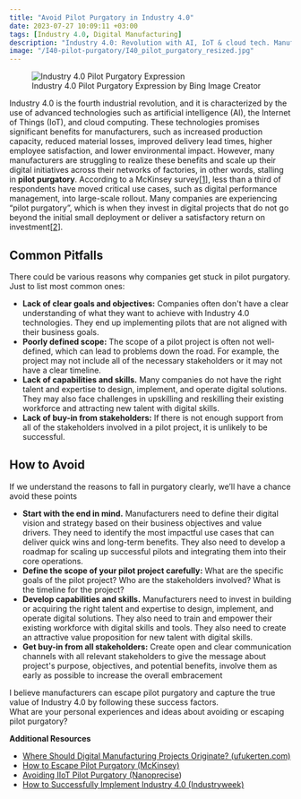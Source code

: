 ```yaml
---
title: "Avoid Pilot Purgatory in Industry 4.0"
date: 2023-07-27 10:09:11 +03:00
tags: [Industry 4.0, Digital Manufacturing]
description: "Industry 4.0: Revolution with AI, IoT & cloud tech. Manufacturers face 'pilot purgatory' struggle in scaling digital initiatives."
image: "/I40-pilot-purgatory/I40_pilot_purgatory_resized.jpg"
---
```


<figure>
<img src="/I40-pilot-purgatory/I40_pilot_purgatory_resized.jpg" alt="Industry 4.0 Pilot Purgatory Expression">
<figcaption>Industry 4.0 Pilot Purgatory Expression by Bing Image Creator</figcaption>
</figure>

Industry 4.0 is the fourth industrial revolution, and it is characterized by the use of advanced technologies such as artificial intelligence (AI), the Internet of Things (IoT), and cloud computing. These technologies promises significant benefits for manufacturers, such as increased production capacity, reduced material losses, improved delivery lead times, higher employee satisfaction, and lower environmental impact.
However, many manufacturers are struggling to realize these benefits and scale up their digital initiatives across their networks of factories, in other words, stalling in **pilot purgatory**. According to a McKinsey survey[[1](https://www.mckinsey.com/capabilities/operations/our-insights/how-digital-manufacturing-can-escape-pilot-purgatory)], less than a third of respondents have moved critical use cases, such as digital performance management, into large-scale rollout. Many companies are experiencing “pilot purgatory”, which is when they invest in digital projects that do not go beyond the initial small deployment or deliver a satisfactory return on investment[[2](https://www.mckinsey.com/capabilities/operations/our-insights/capturing-the-true-value-of-industry-four-point-zero)].

## Common Pitfalls  
There could be various reasons why companies get stuck in pilot purgatory. Just to list most common ones:  
- **Lack of clear goals and objectives:** Companies often don't have a clear understanding of what they want to achieve with Industry 4.0 technologies. They end up implementing pilots that are not aligned with their business goals.
- **Poorly defined scope:** The scope of a pilot project is often not well-defined, which can lead to problems down the road. For example, the project may not include all of the necessary stakeholders or it may not have a clear timeline.
- **Lack of capabilities and skills.** Many companies do not have the right talent and expertise to design, implement, and operate digital solutions. They may also face challenges in upskilling and reskilling their existing workforce and attracting new talent with digital skills.
- **Lack of buy-in from stakeholders:** If there is not enough support from all of the stakeholders involved in a pilot project, it is unlikely to be successful.

## How to Avoid  
If we understand the reasons to fall in purgatory clearly, we’ll have a chance avoid these points  
- **Start with the end in mind.** Manufacturers need to define their digital vision and strategy based on their business objectives and value drivers. They need to identify the most impactful use cases that can deliver quick wins and long-term benefits. They also need to develop a roadmap for scaling up successful pilots and integrating them into their core operations.
- **Define the scope of your pilot project carefully:** What are the specific goals of the pilot project? Who are the stakeholders involved? What is the timeline for the project?
- **Develop capabilities and skills.** Manufacturers need to invest in building or acquiring the right talent and expertise to design, implement, and operate digital solutions. They also need to train and empower their existing workforce with digital skills and tools. They also need to create an attractive value proposition for new talent with digital skills.
- **Get buy-in from all stakeholders:** Create open and clear communication channels with all relevant stakeholders to give the message about project's purpose, objectives, and potential benefits, involve them as early as possible to increase the overall embracement

I believe manufacturers can escape pilot purgatory and capture the true value of Industry 4.0 by following these success factors.  
What are your personal experiences and ideas about avoiding or escaping pilot purgatory?  

**Additional Resources**  
- [Where Should Digital Manufacturing Projects Originate? (ufukerten.com)](https://www.ufukerten.com/where-should-digital-manufacturing-projects-originate/)  
- [How to Escape Pilot Purgatory (McKinsey)](https://www.mckinsey.com/~/media/mckinsey/business%20functions/operations/our%20insights/how%20digital%20manufacturing%20can%20escape%20pilot%20purgatory/digital-manufacturing-escaping-pilot-purgatory.pdf)  
- [Avoiding IIoT Pilot Purgatory (Nanoprecise](https://nanoprecise.io/pilot-purgatory-in-the-industrial-internet-of-things/))  
- [How to Successfully Implement Industry 4.0 (Industryweek)](https://www.industryweek.com/technology-and-iiot/article/21176338/will-your-industry-40-pilot-project-get-off-the-ground-this-time)  
